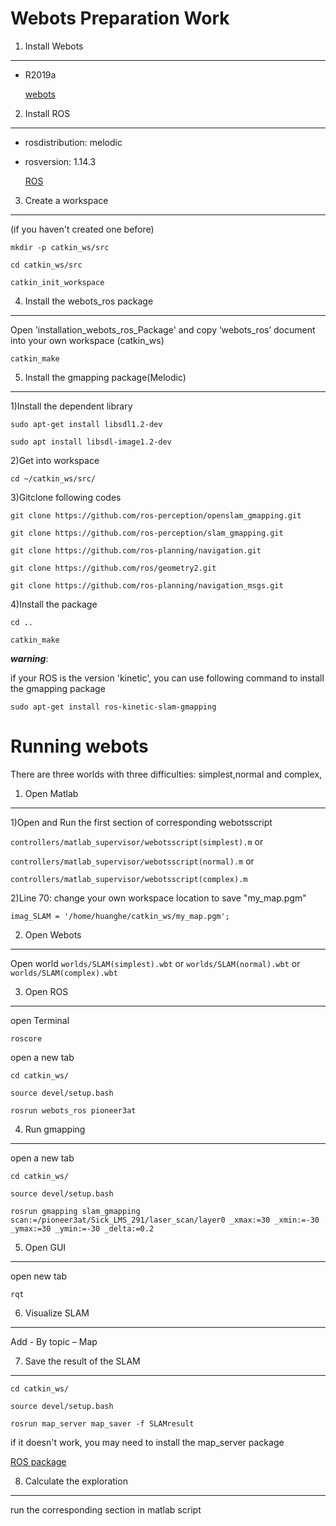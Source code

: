 
Webots Preparation Work
====  

1) Install Webots
________

 * R2019a

    [webots](https://cyberbotics.com/)


2) Install ROS 
________

 * rosdistribution: melodic
 * rosversion: 1.14.3

    [ROS](http://wiki.ros.org/ROS/Installation) 

3) Create a workspace
________
  (if you haven't created one before)


 ```mkdir -p catkin_ws/src  ```
 
 ```cd catkin_ws/src  ```
 
 ```catkin_init_workspace ```

4) Install the webots_ros package
________

Open 'installation_webots_ros_Package' and copy ‘webots_ros’ document into your own workspace (catkin_ws)

 ```catkin_make ```
 
 
5) Install the gmapping package(Melodic)
________

1)Install the dependent library

```sudo apt-get install libsdl1.2-dev```

```sudo apt install libsdl-image1.2-dev```

2)Get into workspace

```cd ~/catkin_ws/src/```

3)Gitclone following codes

```git clone https://github.com/ros-perception/openslam_gmapping.git```

```git clone https://github.com/ros-perception/slam_gmapping.git```

```git clone https://github.com/ros-planning/navigation.git```

```git clone https://github.com/ros/geometry2.git```

```git clone https://github.com/ros-planning/navigation_msgs.git```

4)Install the package

```cd ..```

```catkin_make```




___warning___:

if your ROS is the version 'kinetic', you can use following command to install the gmapping package

```sudo apt-get install ros-kinetic-slam-gmapping```








Running  webots
======
There are three worlds with three difficulties: simplest,normal and complex,


1) Open Matlab 
________
1)Open and Run the first section of corresponding webotsscript

```controllers/matlab_supervisor/webotsscript(simplest).m``` or 

```controllers/matlab_supervisor/webotsscript(normal).m```    or

```controllers/matlab_supervisor/webotsscript(complex).m```



2)Line 70: change your own workspace location to save "my_map.pgm"

```imag_SLAM = '/home/huanghe/catkin_ws/my_map.pgm';```

2) Open  Webots
________
 Open world ```worlds/SLAM(simplest).wbt``` or ```worlds/SLAM(normal).wbt``` or  ```worlds/SLAM(complex).wbt```

3) Open ROS
________

open Terminal

```roscore```

open a new tab

```cd catkin_ws/```

```source devel/setup.bash```

```rosrun webots_ros pioneer3at```

4) Run gmapping
________

open a new tab 

```cd catkin_ws/```

```source devel/setup.bash```

```rosrun gmapping slam_gmapping scan:=/pioneer3at/Sick_LMS_291/laser_scan/layer0 _xmax:=30 _xmin:=-30 _ymax:=30 _ymin:=-30 _delta:=0.2```

5) Open GUI
________

open new tab

```rqt```

6) Visualize SLAM
________

Add - By topic – Map


7) Save the result of the SLAM
________

```cd catkin_ws/```

```source devel/setup.bash```

```rosrun map_server map_saver -f SLAMresult```

if it doesn't work, you may need to install the map_server package 

[ROS package](http://wiki.ros.org/map_server) 



8) Calculate the exploration
________

run the corresponding section in matlab script





